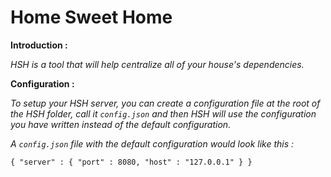 # Home Sweet Home

**Introduction :**

*HSH is a tool that will help centralize all of your house's dependencies.*

**Configuration :**

*To setup your HSH server, you can create a configuration file at the root of the HSH folder, call it `config.json` and then HSH will use the configuration you have written instead of the default configuration.*

*A `config.json` file with the default configuration would look like this :*

`{ "server" : { "port" : 8080, "host" : "127.0.0.1" } }`

